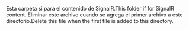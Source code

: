 <span data-ttu-id="f3d52-101">Esta carpeta si para el contenido de SignalR.</span><span class="sxs-lookup"><span data-stu-id="f3d52-101">This folder if for SignalR content.</span></span> <span data-ttu-id="f3d52-102">Eliminar este archivo cuando se agrega el primer archivo a este directorio.</span><span class="sxs-lookup"><span data-stu-id="f3d52-102">Delete this file when the first file is added to this directory.</span></span>